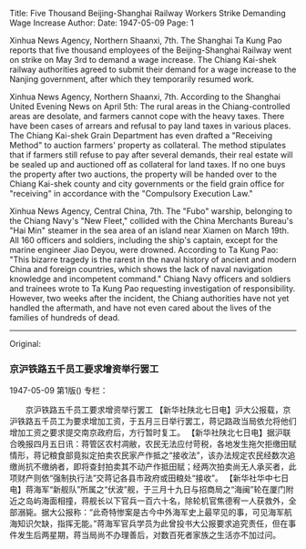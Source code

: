Title: Five Thousand Beijing-Shanghai Railway Workers Strike Demanding Wage Increase
Author:
Date: 1947-05-09
Page: 1

Xinhua News Agency, Northern Shaanxi, 7th. The Shanghai Ta Kung Pao reports that five thousand employees of the Beijing-Shanghai Railway went on strike on May 3rd to demand a wage increase. The Chiang Kai-shek railway authorities agreed to submit their demand for a wage increase to the Nanjing government, after which they temporarily resumed work.

Xinhua News Agency, Northern Shaanxi, 7th. According to the Shanghai United Evening News on April 5th: The rural areas in the Chiang-controlled areas are desolate, and farmers cannot cope with the heavy taxes. There have been cases of arrears and refusal to pay land taxes in various places. The Chiang Kai-shek Grain Department has even drafted a "Receiving Method" to auction farmers' property as collateral. The method stipulates that if farmers still refuse to pay after several demands, their real estate will be sealed up and auctioned off as collateral for land taxes. If no one buys the property after two auctions, the property will be handed over to the Chiang Kai-shek county and city governments or the field grain office for "receiving" in accordance with the "Compulsory Execution Law."

Xinhua News Agency, Central China, 7th. The "Fubo" warship, belonging to the Chiang Navy's "New Fleet," collided with the China Merchants Bureau's "Hai Min" steamer in the sea area of an island near Xiamen on March 19th. All 160 officers and soldiers, including the ship's captain, except for the marine engineer Jiao Deyou, were drowned. According to Ta Kung Pao: "This bizarre tragedy is the rarest in the naval history of ancient and modern China and foreign countries, which shows the lack of naval navigation knowledge and incompetent command." Chiang Navy officers and soldiers and trainees wrote to Ta Kung Pao requesting investigation of responsibility. However, two weeks after the incident, the Chiang authorities have not yet handled the aftermath, and have not even cared about the lives of the families of hundreds of dead.



<hr /> 

Original: 


### 京沪铁路五千员工要求增资举行罢工

1947-05-09
第1版()
专栏：

　　京沪铁路五千员工要求增资举行罢工
    【新华社陕北七日电】沪大公报载，京沪铁路五千员工为要求增加工资，于五月三日举行罢工，蒋记路政当局依允将他们增加工资之要求提交南京政府后，方行暂时复工。
    【新华社陕北七日电】据沪联合晚报四月五日讯：蒋管区农村凋敝，农民无法应付苛税，各地发生拖欠拒缴田赋情形，蒋记粮食部竟拟定拍卖农民家产作抵之“接收法”，该办法规定农民经数次追缴尚抗不缴纳者，即将查封拍卖其不动产作抵田赋；经两次拍卖尚无人承买者，此项财产则依“强制执行法”交蒋记各县市政府或田粮处“接收”。
    【新华社华中七日电】蒋海军“新舰队”所属之“伏波”舰，于三月十九日与招商局之“海闽”轮在厦门附近之岛屿海面相撞，蒋舰长以下官兵一百六十名，除轮机官焦德宥一人获救外，全部溺毙。据大公报称：“此奇特惨案是古今中外海军史上最罕见的事，可见海军航海知识欠缺，指挥无能。”蒋海军官兵学员为此曾投书大公报要求追究责任，但在事件发生后两星期，蒋当局尚不办理善后，对数百死者家族之生活亦不加过问。
